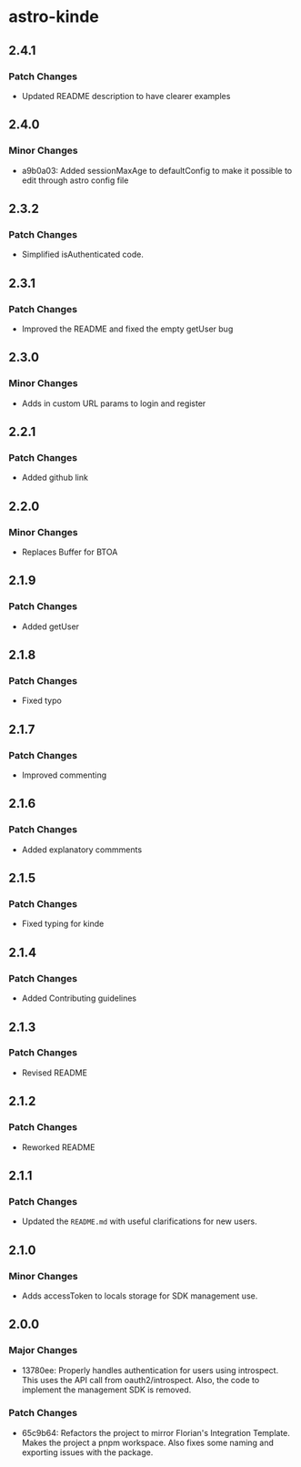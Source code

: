 # astro-kinde

## 2.4.1

### Patch Changes

- Updated README description to have clearer examples

## 2.4.0

### Minor Changes

- a9b0a03: Added sessionMaxAge to defaultConfig to make it possible to edit through astro config file

## 2.3.2

### Patch Changes

- Simplified isAuthenticated code.

## 2.3.1

### Patch Changes

- Improved the README and fixed the empty getUser bug

## 2.3.0

### Minor Changes

- Adds in custom URL params to login and register

## 2.2.1

### Patch Changes

- Added github link

## 2.2.0

### Minor Changes

- Replaces Buffer for BTOA

## 2.1.9

### Patch Changes

- Added getUser

## 2.1.8

### Patch Changes

- Fixed typo

## 2.1.7

### Patch Changes

- Improved commenting

## 2.1.6

### Patch Changes

- Added explanatory commments

## 2.1.5

### Patch Changes

- Fixed typing for kinde

## 2.1.4

### Patch Changes

- Added Contributing guidelines

## 2.1.3

### Patch Changes

- Revised README

## 2.1.2

### Patch Changes

- Reworked README

## 2.1.1

### Patch Changes

- Updated the `README.md` with useful clarifications for new users.

## 2.1.0

### Minor Changes

- Adds accessToken to locals storage for SDK management use.

## 2.0.0

### Major Changes

- 13780ee: Properly handles authentication for users using introspect. This uses the API call from oauth2/introspect. Also, the code to implement the management SDK is removed.

### Patch Changes

- 65c9b64: Refactors the project to mirror Florian's Integration Template. Makes the project a pnpm workspace. Also fixes some naming and exporting issues with the package.
